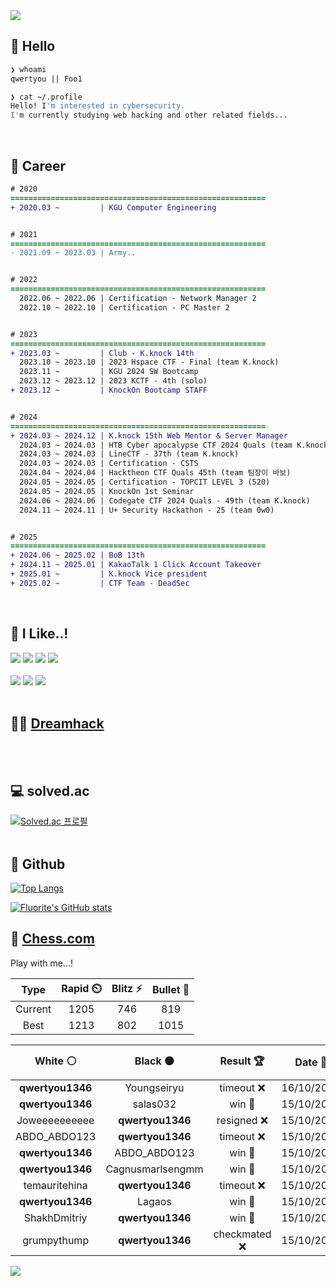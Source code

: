 <div align=left>
  <img src="https://capsule-render.vercel.app/api?type=waving&height=300&color=00f0e0&text=•⩊•" />
<br>

## 👋 Hello
```zsh
❯ whoami
qwertyou || Foo1

❯ cat ~/.profile
Hello! I'm interested in cybersecurity.
I'm currently studying web hacking and other related fields...
```
<br>
  
## 🌱 Career
```diff
# 2020
=========================================================
+ 2020.03 ~         | KGU Computer Engineering


# 2021
=========================================================
- 2021.09 ~ 2023.03 | Army..


# 2022
=========================================================
  2022.06 ~ 2022.06 | Certification - Network Manager 2
  2022.10 ~ 2022.10 | Certification - PC Master 2


# 2023
=========================================================
+ 2023.03 ~         | Club - K.knock 14th
  2023.10 ~ 2023.10 | 2023 Hspace CTF - Final (team K.knock)
  2023.11 ~         | KGU 2024 SW Bootcamp
  2023.12 ~ 2023.12 | 2023 KCTF - 4th (solo)
+ 2023.12 ~         | KnockOn Bootcamp STAFF


# 2024
=========================================================
+ 2024.03 ~ 2024.12 | K.knock 15th Web Mentor & Server Manager
  2024.03 ~ 2024.03 | HTB Cyber apocalypse CTF 2024 Quals (team K.knock)
  2024.03 ~ 2024.03 | LineCTF - 37th (team K.knock)
  2024.03 ~ 2024.03 | Certification - CSTS
  2024.04 ~ 2024.04 | Hacktheon CTF Quals 45th (team 팀장이 바보)
  2024.05 ~ 2024.05 | Certification - TOPCIT LEVEL 3 (520)
  2024.05 ~ 2024.05 | KnockOn 1st Seminar
  2024.06 ~ 2024.06 | Codegate CTF 2024 Quals - 49th (team K.knock)
  2024.11 ~ 2024.11 | U+ Security Hackathon - 25 (team 0w0)


# 2025
=========================================================
+ 2024.06 ~ 2025.02 | BoB 13th
+ 2024.11 ~ 2025.01 | KakaoTalk 1 Click Account Takeover
+ 2025.01 ~         | K.knock Vice president
+ 2025.02 ~         | CTF Team - DeadSec
```
<br>

## 🔨 I Like..!
<img src="https://img.shields.io/badge/Java-ED8B00?style=for-the-badge&logo=openjdk&logoColor=white">
<img src="https://img.shields.io/badge/python-3776AB?style=for-the-badge&logo=python&logoColor=white">
<img src="https://img.shields.io/badge/PHP-777BB4?style=for-the-badge&logo=php&logoColor=white">
<img src="https://img.shields.io/badge/Node.js-43853D?style=for-the-badge&logo=node.js&logoColor=white">
<br><br>
<img src="https://img.shields.io/badge/linux-FCC624?style=for-the-badge&logo=linux&logoColor=black"> 
<img src="https://img.shields.io/badge/docker-%230db7ed.svg?style=for-the-badge&logo=docker&logoColor=white">
<img src="https://img.shields.io/badge/GIT-E44C30?style=for-the-badge&logo=git&logoColor=white">
<br><br>

## 👨‍💻 [Dreamhack](https://dreamhack.io/users/40186)
<br><br>


## 💻 solved.ac
[![Solved.ac
프로필](http://mazassumnida.wtf/api/v2/generate_badge?boj=qwertyou)](https://solved.ac/qwertyou)
<br><br>

## 🚀 Github
[![Top Langs](https://github-readme-stats.vercel.app/api/top-langs/?username=qw3rtyou&layout=compact)](https://github.com/qw3rtyou/github-readme-stats)

[![Fluorite's GitHub stats](https://github-readme-stats.vercel.app/api?username=qw3rtyou)](https://github.com/anuraghazra/github-readme-stats)

## 🏁 [Chess.com](https://www.chess.com/)
Play with me...!
<!--START_SECTION:chessStats-->
<!-- Automatically generated with https://github.com/Balastrong/chess-stats-action -->

| Type | Rapid ⏲️ | Blitz ⚡ | Bullet 🔫 |
|:---:|:---:|:---:|:---:|
| Current | 1205 | 746 | 819 |
| Best | 1213 | 802 | 1015 |

| White ⚪ | Black ⚫ | Result 🏆 | Date 📅 | Position 🗺️ | Type 🕕 |
|:---:|:---:|:---:|:---:|:---:|:---:|
| **qwertyou1346** | Youngseiryu | timeout ❌ | 16/10/2025 | <a href="http://www.ee.unb.ca/cgi-bin/tervo/fen.pl?select=4b2r/k7/3p1pp1/r2Pp2p/1RB1P2P/1K3Pn1/2P2P2/8 w - - 0 34">Link</a> | Blitz |
| **qwertyou1346** | salas032 | win 🥇 | 15/10/2025 | <a href="http://www.ee.unb.ca/cgi-bin/tervo/fen.pl?select=r1bq1r1k/p6p/5p2/2pB2pP/8/1P3Q2/PBPP1P1P/2KR2R1 b - - 2 18">Link</a> | Blitz |
| Joweeeeeeeeee | **qwertyou1346** | resigned ❌ | 15/10/2025 | <a href="http://www.ee.unb.ca/cgi-bin/tervo/fen.pl?select=8/pp5p/2p5/5k2/5P2/1P6/4K3/5R2 b - - 0 37">Link</a> | Blitz |
| ABDO_ABDO123 | **qwertyou1346** | timeout ❌ | 15/10/2025 | <a href="http://www.ee.unb.ca/cgi-bin/tervo/fen.pl?select=8/7r/5k2/7R/3p1P1K/3r4/6R1/8 b - - 2 51">Link</a> | Blitz |
| **qwertyou1346** | ABDO_ABDO123 | win 🥇 | 15/10/2025 | <a href="http://www.ee.unb.ca/cgi-bin/tervo/fen.pl?select=4r3/5bp1/6k1/R4Q2/5BnP/6P1/8/6K1 b - - 0 38">Link</a> | Blitz |
| **qwertyou1346** | Cagnusmarlsengmm | win 🥇 | 15/10/2025 | <a href="http://www.ee.unb.ca/cgi-bin/tervo/fen.pl?select=r1k2b2/p2R2B1/7p/3p1pp1/B7/5N2/PPP2PPP/2K4R b - - 0 21">Link</a> | Blitz |
| temauritehina | **qwertyou1346** | timeout ❌ | 15/10/2025 | <a href="http://www.ee.unb.ca/cgi-bin/tervo/fen.pl?select=8/p7/1kp3R1/1p6/8/5BpK/8/4q3 b - - 0 50">Link</a> | Blitz |
| **qwertyou1346** | Lagaos | win 🥇 | 15/10/2025 | <a href="http://www.ee.unb.ca/cgi-bin/tervo/fen.pl?select=r3k2r/ppp2ppp/8/4R3/8/B7/P1P2PPP/3R2K1 b kq - 0 17">Link</a> | Blitz |
| ShakhDmitriy | **qwertyou1346** | win 🥇 | 15/10/2025 | <a href="http://www.ee.unb.ca/cgi-bin/tervo/fen.pl?select=6k1/5p1p/1R3bp1/p3p3/Q2Pq3/4P1P1/P4P1P/2r3K1 w - - 1 26">Link</a> | Blitz |
| grumpythump | **qwertyou1346** | checkmated ❌ | 15/10/2025 | <a href="http://www.ee.unb.ca/cgi-bin/tervo/fen.pl?select=5Q1k/4p2p/6p1/1p3p2/8/4qNP1/1P2P2P/5R1K b - - 0 30">Link</a> | Blitz |

<!--END_SECTION:chessStats-->


<img src="https://capsule-render.vercel.app/api?type=waving&color=00f0e0&height=150&section=footer" />
</div>


